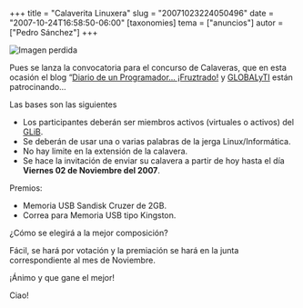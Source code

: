 +++
title = "Calaverita Linuxera"
slug = "20071023224050496"
date = "2007-10-24T16:58:50-06:00"
[taxonomies]
tema = ["anuncios"]
autor = ["Pedro Sánchez"]
+++

![Imagen perdida](/static/images/20071023224050496_1.jpg)

Pues se lanza la convocatoria para el concurso de Calaveras, que en esta ocasión
el blog “[Diario de un Programador… ¡Fruztrado!](http://www.lepedre.com/) y
[GLOBALyTI](http://www.globalyti.com/) están patrocinando…

Las bases son las siguientes

- Los participantes deberán ser miembros activos (virtuales o activos) del
  [GLiB](http://www.glib.org.mx/ "GLiB").
- Se deberán de usar una o varias palabras de la jerga Linux/Informática.
- No hay limite en la extensión de la calavera.
- Se hace la invitación de enviar su calavera a partir de hoy hasta el día
  **Viernes 02 de Noviembre del 2007**.

Premios:

- Memoria USB Sandisk Cruzer de 2GB.
- Correa para Memoria USB tipo Kingston.

¿Cómo se elegirá a la mejor composición?

Fácil, se hará por votación y la premiación se hará en la junta correspondiente
al mes de Noviembre.

¡Ánimo y que gane el mejor!

Ciao!
